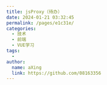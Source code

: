 ```yaml
---
title: jsProxy（待办）
date: 2024-01-21 03:32:45
permalink: /pages/e1c31e/
categories:
  - 技术
  - 前端
  - VUE学习
tags:
  - 
author: 
  name: aXing
  link: https://github.com/08163356
---
```



